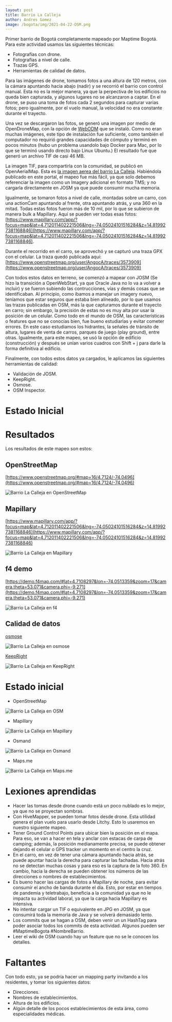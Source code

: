 ```yaml
---
layout: post
title: Barrio La Calleja
author: Andres Gomez
image: /bogota/img/2021-04-22-OSM.png
---
```


Primer barrio de Bogotá completamente mapeado por Maptime Bogotá.
Para este actividad usamos las siguientes técnicas:

 * Fotografías con drone.
 * Fotografías a nivel de calle.
 * Trazas GPS.
 * Herramientas de calidad de datos.
 
Para las imágenes de drone, tomamos fotos a una altura de 120 metros, con la cámara apuntando hacia abajo (nadir) y se recorrió el barrio con control manual.
Esta no es la mejor manera, ya que la perpectiva de los edificios no queda bien capturada, y algunos lugares no se alcanzaron a captar.
En el drone, se puso una toma de fotos cada 2 segundos para capturar varias fotos; pero igualmente, por el vuelo manual, la velocidad no era constante durante el trayecto.
 
Una vez se descargaron las fotos, se generó una imagen por medio de OpenDroneMap, con la opción de [WebODM](https://www.opendronemap.org/webodm/) que se instaló.
Como no eran muchas imágenes, este tipo de instalación fue suficiente, como también el computador no requirió grandes capacidades de cómputo y terminó en pocos minutos (hubo un problema usandolo bajo Docker para Mac, por lo que se terminó usando directo bajo Linux Ubuntu.)
El resultado fue que generó un archivo TIF de casi 46 MB.

La imagen TIF, para compartirla con la comunidad, se publicó en OpenAerialMap.
Esta es [la imagen aerea del barrio La Calleja](https://map.openaerialmap.org/#/-74.04798030853271,4.712297883926474,15/square/03223211/604c3ffe5553510005076089?_k=d63imo).
Habiéndola publicado en este portal, el mapeo fue más fácil, ya que solo debemos referenciar la imagen como un Imagery adicional en formato TMS; y no cargarla directamente en JOSM ya que puede consumir mucha memoria.

Igualmente, se tomaron fotos a nivel de calle, montadas sobre un carro, con una actionCam apuntando al frente, otra apuntando atrás, y una 360 en la mitad.
Todas estas fotos fueron más de 10 mil, por lo que se subieron de manera bulk a Mapillary.
Aquí se pueden ver todas esas fotos: [https://www.mapillary.com/app/?focus=map&lat=4.712011402221506&lng=-74.05024101516284&z=14.819927381168846](https://www.mapillary.com/app/?focus=map&lat=4.712011402221506&lng=-74.05024101516284&z=14.819927381168846).

Durante el recorrido en el carro, se aprovechó y se capturó una traza GPX con el celular.
La traza quedó publicada aquí: [https://www.openstreetmap.org/user/AngocA/traces/3573909](https://www.openstreetmap.org/user/AngocA/traces/3573909)

Con todos estos datos en terreno, se comenzó a mapear con JOSM (Se hizo la transición a OpenWebStart, ya que Oracle Java no lo va a volver a incluir) y se fueron subiendo las contrucciones, vías y demás cosas que se identificaban.
Al principio, como íbamos a manejar un imagery nuevo, teníamos que estar seguros que estaba bien alíneado, por lo que usamos las trazas publicadas en OSM, más la que capturamos durante el trayecto en carro; sin embargo, la precisión de estas no es muy alta por usar la posición de un celular.
Como todo en el mundo de OSM, las características o features que no se conocías bien, fue bueno estudiarlas y evitar cometer errores.
En este caso estudiamos los hidrantes, la señales de tránsito de altura, lugares de venta de carros, parques de juego (play ground), entre otras.
Igualmente, para este mapeo, se usó la opción de edificio (construcción) y después se unían varios cuadros con Shift + j para darle la forma definitiva al edificio.

Finalmente, con todos estos datos ya cargados, le aplicamos las siguientes herramientas de calidad:

 * Validación de JOSM.
 * KeepRight.
 * Osmose.
 * OSM Inspector.

# Estado Inicial

# Resultados

Los resultados de este mapeo son estos:

## OpenStreetMap

[https://www.openstreetmap.org/#map=16/4.7124/-74.0496](https://www.openstreetmap.org/#map=16/4.7124/-74.0496)

![Barrio La Calleja en OpenStreetMap](/bogota/img/2021-04-22-OSM.png)

## Mapillary

[https://www.mapillary.com/app/?focus=map&lat=4.712011402221506&lng=-74.05024101516284&z=14.819927381168846](https://www.mapillary.com/app/?focus=map&lat=4.712011402221506&lng=-74.05024101516284&z=14.819927381168846)

![Barrio La Calleja en Mapillary](/bogota/img/2021-04-22-Mapillary.png)

## f4 demo

[https://demo.f4map.com/#lat=4.7108297&lon=-74.0513359&zoom=17&camera.theta=53.071&camera.phi=-9.271](https://demo.f4map.com/#lat=4.7108297&lon=-74.0513359&zoom=17&camera.theta=53.071&camera.phi=-9.271)

![Barrio La Calleja en f4](/bogota/img/2021-04-22-f4.png)

## Calidad de datos

[osmose](https://osmose.openstreetmap.fr/en/map/#zoom=16&lat=4.71214&lon=-74.0478&item=xxxx&level=1%2C2%2C3)

![Barrio La Calleja en osmose](/bogota/img/2021-04-22-Osmose.png)

[KeepRight](https://www.keepright.at/report_map.php?zoom=14&lat=-23.58791&lon=-46.65713)

![Barrio La Calleja en KeepRight](/bogota/img/2021-04-22-KeepRight.png)

# Estado inicial

* OpenStreetMap

![Barrio La Calleja en OSM](/bogota/img/2021-02-07-OSM.jpg)

* Mapillary

![Barrio La Calleja en Mapillary](/bogota/img/2021-02-07-Mapillary.jpg)

* Osmand

![Barrio La Calleja en Osmand](/bogota/img/2021-02-07-OsmAnd.jpg)

* Maps.me

![Barrio La Calleja en Maps.me](/bogota/img/2021-02-07-MAPSME.jpg)

# Lexiones aprendidas

* Hacer las tomas desde drone cuando está un poco nublado es lo mejor, ya que no se proyectan sombras.
* Con HiveMapper, se pueden tomar fotos desde drone. Esta utilidad genera el plan vuelo para usarlo desde Litchy. Esto lo usaremos en nuestro siguiente mapeo.
* Tener Ground Control Points para ubicar bien la posición en el mapa. Para eso, se van a hacer en tela y anclar con estacas de carpa de camping; además, la posición medianamente precisa, se puede obtener dejando el celular o GPS tracker un momento en el centro la cruz.
* En el carro, en vez de tener una cámara apuntando hacia atrás, se puede apuntar hacia la derecha para capturar las fachadas. Hacia atrás no se detectan muchas cosas y para eso es la captura de la foto 360. En cambio, hacia la derecha se pueden obtener los números de las direcciones o nombres de establecimientos.
* Es bueno hacer las cargas de fotos a Mapillary de noche, para evitar consumir el ancho de banda durante el día. Esto, por estar en tiempos de pandemia y teletrabajo, beneficia a la comunidad ya que no le impacta su actividad laboral, ya que la carga hacia Mapillary es intensiva.
* No intentar cargar un TIF o equivalente en JPG en JOSM, ya que consumirá toda la memoria de Java y se volverá demasiado lento.
* Los commits que se hagan a OSM, deben venir un un HashTag para poder asociar todos los commits de esta actividad. Algunos pueden ser #MaptimeBogota #NombreBarrio.
* Leer el wiki de OSM cuando hay un feature que no se le conocen los detalles.

# Faltantes

Con todo esto, ya se podría hacer un mapping party invitando a los residentes, y tomar los siguientes datos:

* Direcciones.
* Nombres de establecimientos.
* Altura de los edificios.
* Algún detalle de los pocos establecimientos de esta área, como especialidades médicas.
